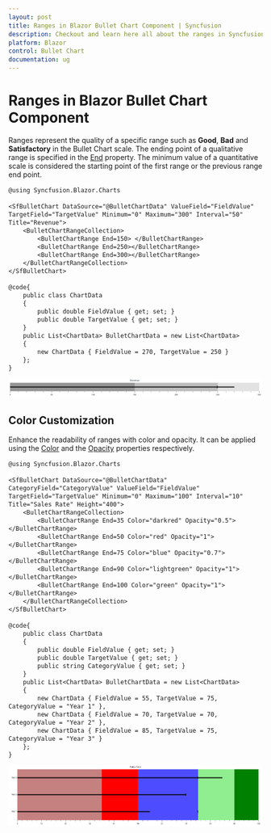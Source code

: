 ```yaml
---
layout: post
title: Ranges in Blazor Bullet Chart Component | Syncfusion
description: Checkout and learn here all about the ranges in Syncfusion Blazor Bullet Chart component and much more.
platform: Blazor
control: Bullet Chart 
documentation: ug
---
```


# Ranges in Blazor Bullet Chart Component

Ranges represent the quality of a specific range such as **Good**, **Bad** and **Satisfactory** in the Bullet Chart scale. The ending point of a qualitative range is specified in the [End](https://help.syncfusion.com/cr/blazor/Syncfusion.Blazor.Charts.BulletChartRange.html#Syncfusion_Blazor_Charts_BulletChartRange_End) property. The minimum value of a quantitative scale is considered the starting point of the first range or the previous range end point.

```cshtml
@using Syncfusion.Blazor.Charts

<SfBulletChart DataSource="@BulletChartData" ValueField="FieldValue" TargetField="TargetValue" Minimum="0" Maximum="300" Interval="50" Title="Revenue">
    <BulletChartRangeCollection>
        <BulletChartRange End=150> </BulletChartRange>
        <BulletChartRange End=250></BulletChartRange>
        <BulletChartRange End=300></BulletChartRange>
    </BulletChartRangeCollection>
</SfBulletChart>

@code{
    public class ChartData
    {
        public double FieldValue { get; set; }
        public double TargetValue { get; set; }
    }
    public List<ChartData> BulletChartData = new List<ChartData>
    {
        new ChartData { FieldValue = 270, TargetValue = 250 }
    };
}
```

![Ranges in Bullet Chart](images/range.png)

## Color Customization

Enhance the readability of ranges with color and opacity. It can be applied using the [Color](https://help.syncfusion.com/cr/blazor/Syncfusion.Blazor.Charts.BulletChartRange.html#Syncfusion_Blazor_Charts_BulletChartRange_Color) and the [Opacity](https://help.syncfusion.com/cr/blazor/Syncfusion.Blazor.Charts.BulletChartRange.html#Syncfusion_Blazor_Charts_BulletChartRange_Opacity) properties respectively.

```cshtml
@using Syncfusion.Blazor.Charts

<SfBulletChart DataSource="@BulletChartData" CategoryField="CategoryValue" ValueField="FieldValue" TargetField="TargetValue" Minimum="0" Maximum="100" Interval="10" Title="Sales Rate" Height="400">
    <BulletChartRangeCollection>
        <BulletChartRange End=35 Color="darkred" Opacity="0.5"></BulletChartRange>
        <BulletChartRange End=50 Color="red" Opacity="1"></BulletChartRange>
        <BulletChartRange End=75 Color="blue" Opacity="0.7"></BulletChartRange>
        <BulletChartRange End=90 Color="lightgreen" Opacity="1"></BulletChartRange>
        <BulletChartRange End=100 Color="green" Opacity="1"></BulletChartRange>
    </BulletChartRangeCollection>
</SfBulletChart>

@code{
    public class ChartData
    {
        public double FieldValue { get; set; }
        public double TargetValue { get; set; }
        public string CategoryValue { get; set; }
    }
    public List<ChartData> BulletChartData = new List<ChartData>
    {
        new ChartData { FieldValue = 55, TargetValue = 75, CategoryValue = "Year 1" },
        new ChartData { FieldValue = 70, TargetValue = 70, CategoryValue = "Year 2" },
        new ChartData { FieldValue = 85, TargetValue = 75, CategoryValue = "Year 3" }
    };
}
```

![Ranges with color customization](images/range-custom.png)
